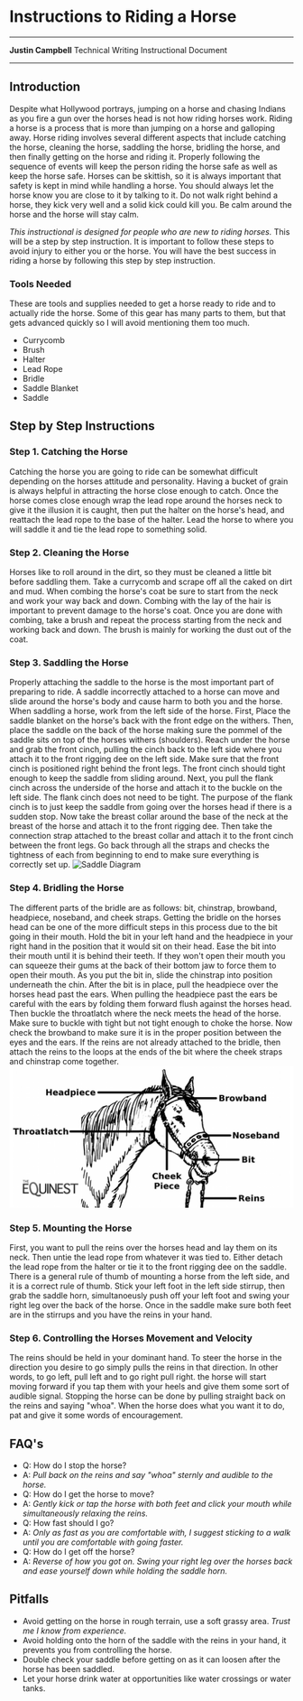 # **Instructions to Riding a Horse**

****
**Justin Campbell**
Technical Writing
Instructional Document
****

## Introduction

Despite what Hollywood portrays, jumping on a horse and chasing Indians as you fire a gun over the horses head is not how riding horses work. Riding a horse is a process that is more than jumping on a horse and galloping away. Horse riding involves several different aspects that include catching the horse, cleaning the horse, saddling the horse, bridling the horse, and then finally getting on the horse and riding it. Properly following the sequence of events will keep the person riding the horse safe as well as keep the horse safe. Horses can be skittish, so it is always important that safety is kept in mind while handling a horse. You should always let the horse know you are close to it by talking to it. Do not walk right behind a horse, they kick very well and a solid kick could kill you. Be calm around the horse and the horse will stay calm.

*This instructional is designed for people who are new to riding horses.* This will be a step by step instruction. It is important to follow these steps to avoid injury to either you or the horse. You will have the best success in riding a horse by following this step by step instruction.
### Tools Needed
These are tools and supplies needed to get a horse ready to ride and to actually ride the horse. Some of this gear has many parts to them, but that gets advanced quickly so I will avoid mentioning them too much.
- Currycomb
- Brush
- Halter
- Lead Rope
- Bridle
- Saddle Blanket
- Saddle
## Step by Step Instructions
### Step 1. Catching the Horse
Catching the horse you are going to ride can be somewhat difficult depending on the horses attitude and personality. Having a bucket of grain is always helpful in attracting the horse close enough to catch. Once the horse comes close enough wrap the lead rope around the horses neck to give it the illusion it is caught, then put the halter on the horse's head, and reattach the lead rope to the base of the halter. Lead the horse to where you will saddle it and tie the lead rope to something solid.
### Step 2. Cleaning the Horse
Horses like to roll around in the dirt, so they must be cleaned a little bit before saddling them. Take a currycomb and scrape off all the caked on dirt and mud. When combing the horse's coat be sure to start from the neck and work your way back and down. Combing with the lay of the hair is important to prevent damage to the horse's coat. Once you are done with combing, take a brush and repeat the process starting from the neck and working back and down. The brush is mainly for working the dust out of the coat.
### Step 3. Saddling the Horse
Properly attaching the saddle to the horse is the most important part of preparing to ride. A saddle incorrectly attached to a horse can move and slide around the horse's body and cause harm to both you and the horse. When saddling a horse, work from the left side of the horse. First, Place the saddle blanket on the horse's back with the front edge on the withers. Then, place the saddle on the back of the horse making sure the pommel of the saddle sits on top of the horses withers (shoulders). Reach under the horse and grab the front cinch, pulling the cinch back to the left side where you attach it to the front rigging dee on the left side. Make sure that the front cinch is positioned right behind the front legs. The front cinch should tight enough to keep the saddle from sliding around. Next, you pull the flank cinch across the underside of the horse and attach it to the buckle on the left side. The flank cinch does not need to be tight. The purpose of the flank cinch is to just keep the saddle from going over the horses head if there is a sudden stop. Now take the breast collar around the base of the neck at the breast of the horse and attach it to the front rigging dee. Then take the connection strap attached to the breast collar and attach it to the front cinch between the front legs. Go back through all the straps and checks the tightness of each from beginning to end to make sure everything is correctly set up.
![Saddle Diagram]()
### Step 4. Bridling the Horse
The different parts of the bridle are as follows: bit, chinstrap, browband, headpiece, noseband, and cheek straps. Getting the bridle on the horses head can be one of the more difficult steps in this process due to the bit going in their mouth. Hold the bit in your left hand and the headpiece in your right hand in the position that it would sit on their head. Ease the bit into their mouth until it is behind their teeth. If they won't open their mouth you can squeeze their gums at the back of their bottom jaw to force them to open their mouth. As you put the bit in, slide the chinstrap into position underneath the chin. After the bit is in place, pull the headpiece over the horses head past the ears. When pulling the headpiece past the ears be careful with the ears by folding them forward flush against the horses head. Then buckle the throatlatch where the neck meets the head of the horse. Make sure to buckle with tight but not tight enough to choke the horse. Now check the browband to make sure it is in the proper position between the eyes and the ears. If the reins are not already attached to the bridle, then attach the reins to the loops at the ends of the bit where the cheek straps and chinstrap come together.
![Bridle Diagram](https://github.com/justincampbell24/Tech_Writing1/blob/master/bridle-terms.jpg?raw=true)
### Step 5. Mounting the Horse
First, you want to pull the reins over the horses head and lay them on its neck. Then untie the lead rope from whatever it was tied to. Either detach the lead rope from the halter or tie it to the front rigging dee on the saddle. There is a general rule of thumb of mounting a horse from the left side, and it is a correct rule of thumb. Stick your left foot in the left side stirrup, then grab the saddle horn, simultanoeusly push off your left foot and swing your right leg over the back of the horse. Once in the saddle make sure both feet are in the stirrups and you have the reins in your hand.
### Step 6. Controlling the Horses Movement and Velocity
The reins should be held in your dominant hand. To steer the horse in the direction you desire to go simply pulls the reins in that direction. In other words, to go left, pull left and to go right pull right. the horse will start moving forward if you tap them with your heels and give them some sort of audible signal. Stopping the horse can be done by pulling straight back on the reins and saying "whoa". When the horse does what you want it to do, pat and give it some words of encouragement.

## FAQ's
- Q: How do I stop the horse?
- A: *Pull back on the reins and say "whoa" sternly and audible to the horse.*
- Q: How do I get the horse to move?
- A: *Gently kick or tap the horse with both feet and click your mouth while simultaneously relaxing the reins.*
- Q: How fast should I go?
- A: *Only as fast as you are comfortable with, I suggest sticking to a walk until you are comfortable with going faster.*
- Q: How do I get off the horse?
- A: *Reverse of how you got on. Swing your right leg over the horses back and ease yourself down while holding the saddle horn.*
## Pitfalls
- Avoid getting on the horse in rough terrain, use a soft grassy area. *Trust me I know from experience.*
- Avoid holding onto the horn of the saddle with the reins in your hand, it prevents you from controlling the horse.
- Double check your saddle before getting on as it can loosen after the horse has been saddled.
- Let your horse drink water at opportunities like water crossings or water tanks.
